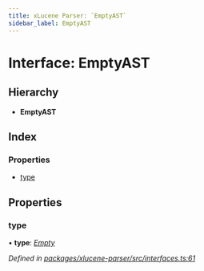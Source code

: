 ```yaml
---
title: xLucene Parser: `EmptyAST`
sidebar_label: EmptyAST
---
```


# Interface: EmptyAST

## Hierarchy

* **EmptyAST**

## Index

### Properties

* [type](emptyast.md#type)

## Properties

###  type

• **type**: *[Empty](../enums/asttype.md#empty)*

*Defined in [packages/xlucene-parser/src/interfaces.ts:61](https://github.com/terascope/teraslice/blob/f95bb5556/packages/xlucene-parser/src/interfaces.ts#L61)*
